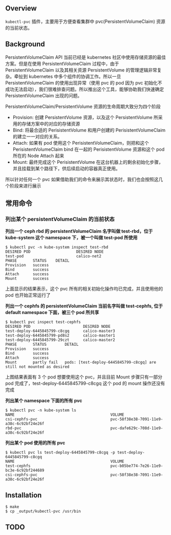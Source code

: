 ## Overview 

`kubectl-pvc` 插件，主要用于方便查看集群中 pvc(PersistentVolumeClaim) 资源的当前状态。

## Background

PersistentVolumeClaim API 当前已经是 kubernetes 社区中使用存储资源的最佳方案。但是在使用 PersistentVolumeClaim 过程中，由于 PersistentVolumeClaim 以及其相关资源 PersistentVolume 的管理逻辑非常复杂。牵扯到 kubernetes 中多个组件的协调工作。所以一旦 PersistentVolumeClaim 的使用出现异常（使用 pvc 的 pod 因为 pvc 初始化不成功无法启动），我们很难排查问题。所以推出这个工具，能够协助我们快速确定 PersistentVolumeClaim 出现的问题。

PersistentVolumeClaim/PersistentVolume 资源的生命周期大致分为四个阶段

- Provision: 创建 PersistentVolume 资源，以及这个 PersistentVolume 所采用的存储方案中的对应的存储资源
- Bind: 将最合适的 PerisistentVolume 和用户创建的 PerisistentVolumeClaim 的建立一一对应的关系。
- Attach: 如果有 pod 使用这个 PerisistentVolumeClaim，则把和这个 PerisistentVolumeClaim bind 在一起的 PerisistentVolume 资源和这个 pod 所在的 Node Attach 起来
- Mount: 最终完成这个 PerisistentVolume 在这台机器上的剩余初始化步骤，并且挂载到某个路径下，供后续启动的容器真正使用。

所以针对任何一个 pvc 如果借助我们的命令来展示其状态时，我们也会按照这几个阶段来进行展示

## 常用命令

### 列出某个 persistentVolumeClaim 的当前状态

**列出一个 ceph rbd 的 persistentVolumeClaim 名字叫做 test-rbd，位于 kube-system 这个 namespace 下，被一个叫做 test-pod 所使用**

```
$ kubectl pvc -n kube-system inspect test-rbd
DESIRED POD                    DESIRED NODE
test-pod                       calico-net2
PHASE       STATUS    DETAIL
Provision   success
Bind        success
Attach      success
Mount       success
```

上面显示的结果表示，这个 pvc 所有的相关初始化操作均已完成，并且使用他的 pod 也开始正常运行了

**列出一个 cephfs 的 persistentVolumeClaim 当前名字叫做 test-cephfs, 位于 default namespace 下面，被三个 pod 所共享**

```
$ kubectl pvc inspect test-cephfs 
DESIRED POD                       DESIRED NODE
test-deploy-6445845799-c8cgq   	  calico-master3
test-deploy-6445845799-pd8s2      calico-master1
test-deploy-6445845799-29czt      calico-master2
PHASE       STATUS        DETAIL
Provision   success
Bind        success
Attach      success
Mount       partly fail   pods: [test-deploy-6445845799-c8cgq] are still not mounted as desired
```

上图结果表面有 3 个 pod 想要使用这个 pvc，并且目前 Mount 步骤只有一部分 pod 完成了，test-deploy-6445845799-c8cgq 这个 pod 的 mount 操作还没有完成

**列出某个 namespace 下面的所有 pvc**

```
$ kubectl pvc -n kube-system ls
NAME                                          VOLUME
csi-cephfs-pvc                                pvc-58f38e38-7091-11e9-a38c-6c92bf24e26f
rbd-pvc                                       pvc-dafe629c-708d-11e9-a38c-6c92bf24e26f
```

**列出某个 pod 使用的所有 pvc**

```
$ kubectl pvc ls test-deploy-6445845799-c8cgq -p test-deploy-6445845799-c8cgq
NAME                                          VOLUME
test-cephfs                                   pvc-b05be774-7e26-11e9-bc3e-6c92bf244689
csi-cephfs-pvc                                pvc-58f38e38-7091-11e9-a38c-6c92bf24e26f
```

## Installation

```
$ make 
$ cp _output/kubectl-pvc /usr/bin
```

## TODO

